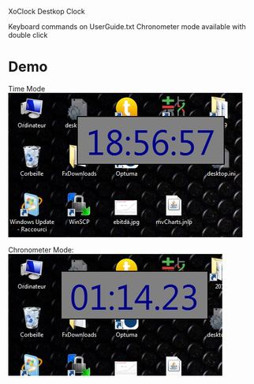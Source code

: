 XoClock Destkop Clock


Keyboard commands on UserGuide.txt
Chronometer mode available with double click


# Demo

Time Mode
![Time](https://github.com/tbremard/XoClock/blob/master/XoClock/ScreenShot/time.jpg "Time mode")


Chronometer Mode:
![Chrono](https://github.com/tbremard/XoClock/blob/master/XoClock/ScreenShot/chronometer.jpg "Chronometer mode")

